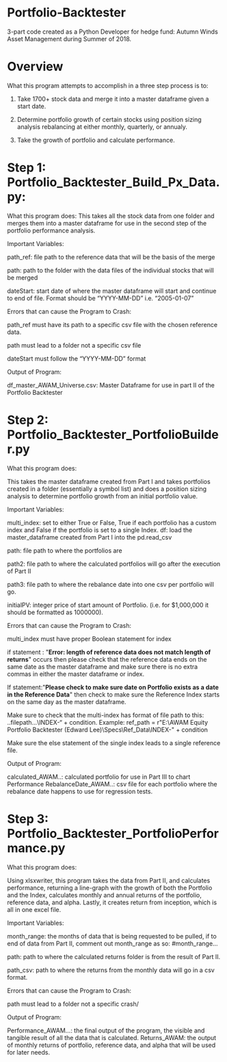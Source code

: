 # Portfolio-Backtester
3-part code created as a Python Developer for hedge fund: Autumn Winds Asset Management during Summer of 2018. 

# Overview

What this program attempts to accomplish in a three step process is to: 

1. Take 1700+ stock data and merge it into a master dataframe given a start date.

2. Determine portfolio growth of certain stocks using position sizing analysis rebalancing at either monthly, quarterly, or annualy.

3. Take the growth of portfolio and calculate performance. 


# Step 1: Portfolio_Backtester_Build_Px_Data.py:

What this program does:
This takes all the stock data from one folder and merges them into a master dataframe for use in the second step of the portfolio performance analysis. 

Important Variables:

path_ref: file path to the reference data that will be the basis of the merge

path: path to the folder with the data files of the individual stocks that will be merged

dateStart: start date of where the master dataframe will start and continue to end of file. Format 
     should be “YYYY-MM-DD” i.e. “2005-01-07”


Errors that can cause the Program to Crash:

path_ref must have its path to a specific csv file with the chosen reference data.

path must lead to a folder not a specific csv file

dateStart must follow the “YYYY-MM-DD” format


Output of Program:

df_master_AWAM_Universe.csv: Master Dataframe for use in part II of the Portfolio Backtester 



# Step 2: Portfolio_Backtester_PortfolioBuilder.py

What this program does:

This takes the master dataframe created from Part I and takes portfolios created in a folder (essentially a symbol list) and does a position sizing analysis to determine portfolio growth from an initial portfolio value.

Important Variables:

multi_index: set to either True or False, True if each portfolio has a custom index and False if the portfolio is set to a single Index. 
df: load the master_dataframe created from Part I into the pd.read_csv

path: file path to where the portfolios are 

path2: file path to where the calculated portfolios will go after the execution of Part II

path3: file path to where the rebalance date into one csv per portfolio will go.

initialPV: integer price of start amount of Portfolio. (i.e. for $1,000,000 it should be formatted as 
     1000000).

Errors that can cause the Program to Crash:

multi_index must have proper Boolean statement for index

if statement : "**Error: length of reference data does not match length of returns**" occurs then 
please check that the reference data ends on the same date as the master dataframe 
and make sure there is no extra commas in either the master dataframe or index. 

If statement:"**Please check to make sure date on Portfolio exists as a date in the Reference 
Data**" then check to make sure the Reference Index starts on the same day as 
the master dataframe. 

Make sure to check that the multi-index has format of file path to this: ..filepath…\INDEX-“ + condition. Example: ref_path = r"E:\AWAM Equity Portfolio Backtester (Edward Lee)\Specs\Ref_Data\INDEX-" + condition

Make sure the else statement of the single index leads to a single reference file. 


Output of Program:

calculated_AWAM..: calculated portfolio for use in Part III to chart Performance
RebalanceDate_AWAM..: csv file for each portfolio where the rebalance date happens to use for 
        regression tests. 



# Step 3: Portfolio_Backtester_PortfolioPerformance.py


What this program does:

Using xlsxwriter, this program takes the data from Part II, and calculates performance, returning a line-graph with the growth of both the Portfolio and the Index, calculates monthly and annual returns of the portfolio, reference data, and alpha. Lastly, it creates return from inception, which is all in one excel file.


Important Variables:

month_range: the months of data that is being requested to be pulled, if to end of data from Part 
II, comment out month_range as so: #month_range…

path: path to where the calculated returns folder is from the result of Part II.

path_csv: path to where the returns from the monthly data will go in a csv format.


Errors that can cause the Program to Crash: 

path must lead to a folder not a specific crash/



Output of Program:

Performance_AWAM…: the final output of the program, the visible and tangible result of all the data that is calculated.
Returns_AWAM: the output of monthly returns of portfolio, reference data, and alpha that will be used for later needs.


